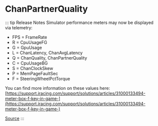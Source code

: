 # ChanPartnerQuality <Badge text="float" />

::: tip Release Notes
Simulator performance meters may now be displayed via telemetry:

- FPS = FrameRate
- R = CpuUsageFG
- G = GpuUsage
- L = ChanLatency, ChanAvgLatency
- Q = ChanQuality, ChanPartnerQuality
- C = CpuUsageBG
- S = ChanClockSkew
- P = MemPageFaultSec
- F = SteeringWheelPctTorque

You can find more information on these values here: [https://support.iracing.com/support/solutions/articles/31000133494-meter-box-f-key-in-game-](https://support.iracing.com/support/solutions/articles/31000133494-meter-box-f-key-in-game-)

[Source](https://forums.iracing.com/discussion/209/2021-season-3-release-notes-2021-06-08-02)
:::
